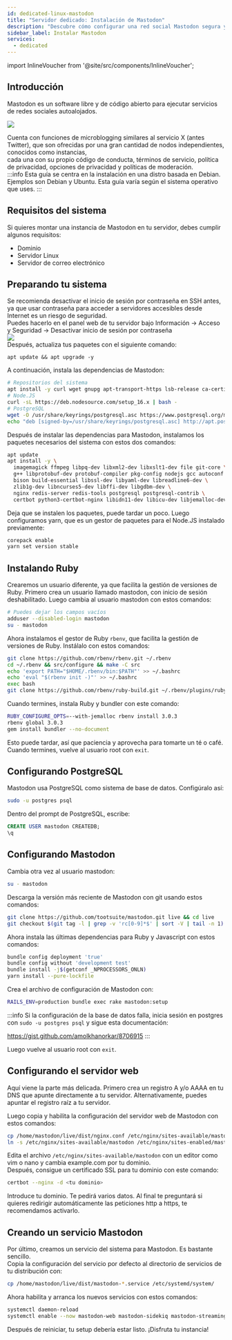```yaml
---
id: dedicated-linux-mastodon
title: "Servidor dedicado: Instalación de Mastodon"
description: "Descubre cómo configurar una red social Mastodon segura y autoalojada en servidores basados en Debian para microblogging independiente → Aprende más ahora"
sidebar_label: Instalar Mastodon
services:
  - dedicated
---
```


import InlineVoucher from '@site/src/components/InlineVoucher';

## Introducción

Mastodon es un software libre y de código abierto para ejecutar servicios de redes sociales autoalojados.

![](https://screensaver01.zap-hosting.com/index.php/s/oNCpfBwLNB5f79P/preview)

Cuenta con funciones de microblogging similares al servicio X (antes Twitter), que son ofrecidas por una gran cantidad de nodos independientes, conocidos como instancias,  
cada una con su propio código de conducta, términos de servicio, política de privacidad, opciones de privacidad y políticas de moderación.  
:::info
Esta guía se centra en la instalación en una distro basada en Debian. Ejemplos son Debian y Ubuntu. Esta guía varía según el sistema operativo que uses.
:::

<InlineVoucher />

## Requisitos del sistema
Si quieres montar una instancia de Mastodon en tu servidor, debes cumplir algunos requisitos:
- Dominio
- Servidor Linux
- Servidor de correo electrónico

## Preparando tu sistema
Se recomienda desactivar el inicio de sesión por contraseña en SSH antes, ya que usar contraseña para acceder a servidores accesibles desde Internet es un riesgo de seguridad.  
Puedes hacerlo en el panel web de tu servidor bajo Información -> Acceso y Seguridad -> Desactivar inicio de sesión por contraseña  
![](https://screensaver01.zap-hosting.com/index.php/s/k6bBoxt7HJ4jqnL/preview)  
Después, actualiza tus paquetes con el siguiente comando:
```
apt update && apt upgrade -y
```

A continuación, instala las dependencias de Mastodon:
```bash
# Repositorios del sistema
apt install -y curl wget gnupg apt-transport-https lsb-release ca-certificates
# Node.JS
curl -sL https://deb.nodesource.com/setup_16.x | bash -
# PostgreSQL
wget -O /usr/share/keyrings/postgresql.asc https://www.postgresql.org/media/keys/ACCC4CF8.asc
echo "deb [signed-by=/usr/share/keyrings/postgresql.asc] http://apt.postgresql.org/pub/repos/apt $(lsb_release -cs)-pgdg main" > /etc/apt/sources.list.d/postgresql.list
```

Después de instalar las dependencias para Mastodon, instalamos los paquetes necesarios del sistema con estos dos comandos:
```bash
apt update
apt install -y \
  imagemagick ffmpeg libpq-dev libxml2-dev libxslt1-dev file git-core \
  g++ libprotobuf-dev protobuf-compiler pkg-config nodejs gcc autoconf \
  bison build-essential libssl-dev libyaml-dev libreadline6-dev \
  zlib1g-dev libncurses5-dev libffi-dev libgdbm-dev \
  nginx redis-server redis-tools postgresql postgresql-contrib \
  certbot python3-certbot-nginx libidn11-dev libicu-dev libjemalloc-dev
```
Deja que se instalen los paquetes, puede tardar un poco. Luego configuramos yarn, que es un gestor de paquetes para el Node.JS instalado previamente:
```bash
corepack enable
yarn set version stable
```

## Instalando Ruby
Crearemos un usuario diferente, ya que facilita la gestión de versiones de Ruby. Primero crea un usuario llamado mastodon, con inicio de sesión deshabilitado. Luego cambia al usuario mastodon con estos comandos:
```bash
# Puedes dejar los campos vacíos
adduser --disabled-login mastodon
su - mastodon
```

Ahora instalamos el gestor de Ruby `rbenv`, que facilita la gestión de versiones de Ruby. Instálalo con estos comandos:
```bash
git clone https://github.com/rbenv/rbenv.git ~/.rbenv
cd ~/.rbenv && src/configure && make -C src
echo 'export PATH="$HOME/.rbenv/bin:$PATH"' >> ~/.bashrc
echo 'eval "$(rbenv init -)"' >> ~/.bashrc
exec bash
git clone https://github.com/rbenv/ruby-build.git ~/.rbenv/plugins/ruby-build
```
Cuando termines, instala Ruby y bundler con este comando:
```bash
RUBY_CONFIGURE_OPTS=--with-jemalloc rbenv install 3.0.3
rbenv global 3.0.3
gem install bundler --no-document
```
Esto puede tardar, así que paciencia y aprovecha para tomarte un té o café. Cuando termines, vuelve al usuario root con `exit`.

## Configurando PostgreSQL
Mastodon usa PostgreSQL como sistema de base de datos. Configúralo así:
```bash
sudo -u postgres psql
```

Dentro del prompt de PostgreSQL, escribe:
```sql
CREATE USER mastodon CREATEDB;
\q
```

## Configurando Mastodon
Cambia otra vez al usuario mastodon:
```bash
su - mastodon
```
Descarga la versión más reciente de Mastodon con git usando estos comandos:
```bash
git clone https://github.com/tootsuite/mastodon.git live && cd live
git checkout $(git tag -l | grep -v 'rc[0-9]*$' | sort -V | tail -n 1)
```
Ahora instala las últimas dependencias para Ruby y Javascript con estos comandos:
```bash
bundle config deployment 'true'
bundle config without 'development test'
bundle install -j$(getconf _NPROCESSORS_ONLN)
yarn install --pure-lockfile
```
Crea el archivo de configuración de Mastodon con:
```bash
RAILS_ENV=production bundle exec rake mastodon:setup
```
:::info
Si la configuración de la base de datos falla, inicia sesión en postgres con `sudo -u postgres psql` y sigue esta documentación: 

https://gist.github.com/amolkhanorkar/8706915
:::

Luego vuelve al usuario root con `exit`.

## Configurando el servidor web
Aquí viene la parte más delicada. Primero crea un registro A y/o AAAA en tu DNS que apunte directamente a tu servidor. Alternativamente, puedes apuntar el registro raíz a tu servidor.

Luego copia y habilita la configuración del servidor web de Mastodon con estos comandos:
```bash
cp /home/mastodon/live/dist/nginx.conf /etc/nginx/sites-available/mastodon
ln -s /etc/nginx/sites-available/mastodon /etc/nginx/sites-enabled/mastodon
```

Edita el archivo `/etc/nginx/sites-available/mastodon` con un editor como vim o nano y cambia example.com por tu dominio.  
Después, consigue un certificado SSL para tu dominio con este comando:
```bash
certbot --nginx -d <tu dominio>
```
Introduce tu dominio. Te pedirá varios datos. Al final te preguntará si quieres redirigir automáticamente las peticiones http a https, te recomendamos activarlo.

## Creando un servicio Mastodon
Por último, creamos un servicio del sistema para Mastodon. Es bastante sencillo.  
Copia la configuración del servicio por defecto al directorio de servicios de tu distribución con:
```sh
cp /home/mastodon/live/dist/mastodon-*.service /etc/systemd/system/
```

Ahora habilita y arranca los nuevos servicios con estos comandos:
```sh
systemctl daemon-reload
systemctl enable --now mastodon-web mastodon-sidekiq mastodon-streaming
```

Después de reiniciar, tu setup debería estar listo. ¡Disfruta tu instancia!

<InlineVoucher />